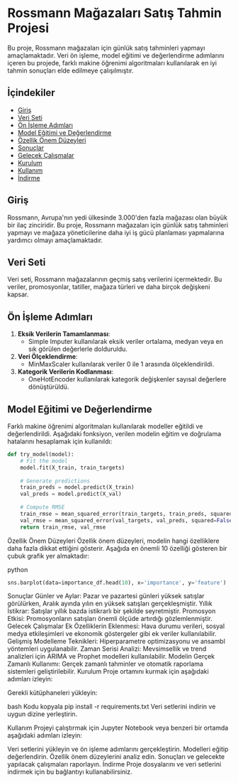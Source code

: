 # Rossmann Mağazaları Satış Tahmin Projesi

Bu proje, Rossmann mağazaları için günlük satış tahminleri yapmayı amaçlamaktadır. Veri ön işleme, model eğitimi ve değerlendirme adımlarını içeren bu projede, farklı makine öğrenimi algoritmaları kullanılarak en iyi tahmin sonuçları elde edilmeye çalışılmıştır.

## İçindekiler

- [Giriş](#giriş)
- [Veri Seti](#veri-seti)
- [Ön İşleme Adımları](#ön-işleme-adımları)
- [Model Eğitimi ve Değerlendirme](#model-eğitimi-ve-değerlendirme)
- [Özellik Önem Düzeyleri](#özellik-önem-düzeyleri)
- [Sonuçlar](#sonuçlar)
- [Gelecek Çalışmalar](#gelecek-çalışmalar)
- [Kurulum](#kurulum)
- [Kullanım](#kullanım)
- [İndirme](#indirme)

## Giriş

Rossmann, Avrupa'nın yedi ülkesinde 3.000'den fazla mağazası olan büyük bir ilaç zinciridir. Bu proje, Rossmann mağazaları için günlük satış tahminleri yapmayı ve mağaza yöneticilerine daha iyi iş gücü planlaması yapmalarına yardımcı olmayı amaçlamaktadır.

## Veri Seti

Veri seti, Rossmann mağazalarının geçmiş satış verilerini içermektedir. Bu veriler, promosyonlar, tatiller, mağaza türleri ve daha birçok değişkeni kapsar.

## Ön İşleme Adımları

1. **Eksik Verilerin Tamamlanması**:
    - Simple Imputer kullanılarak eksik veriler ortalama, medyan veya en sık görülen değerlerle dolduruldu.
2. **Veri Ölçeklendirme**:
    - MinMaxScaler kullanılarak veriler 0 ile 1 arasında ölçeklendirildi.
3. **Kategorik Verilerin Kodlanması**:
    - OneHotEncoder kullanılarak kategorik değişkenler sayısal değerlere dönüştürüldü.

## Model Eğitimi ve Değerlendirme

Farklı makine öğrenimi algoritmaları kullanılarak modeller eğitildi ve değerlendirildi. Aşağıdaki fonksiyon, verilen modelin eğitim ve doğrulama hatalarını hesaplamak için kullanıldı:

```python
def try_model(model):
    # Fit the model
    model.fit(X_train, train_targets)
    
    # Generate predictions
    train_preds = model.predict(X_train)
    val_preds = model.predict(X_val)
    
    # Compute RMSE
    train_rmse = mean_squared_error(train_targets, train_preds, squared=False)
    val_rmse = mean_squared_error(val_targets, val_preds, squared=False)
    return train_rmse, val_rmse
```
Özellik Önem Düzeyleri
Özellik önem düzeyleri, modelin hangi özelliklere daha fazla dikkat ettiğini gösterir. Aşağıda en önemli 10 özelliği gösteren bir çubuk grafik yer almaktadır:

python
```python
sns.barplot(data=importance_df.head(10), x='importance', y='feature')
```

Sonuçlar
Günler ve Aylar: Pazar ve pazartesi günleri yüksek satışlar görülürken, Aralık ayında yılın en yüksek satışları gerçekleşmiştir.
Yıllık İstikrar: Satışlar yıllık bazda istikrarlı bir şekilde seyretmiştir.
Promosyon Etkisi: Promosyonların satışları önemli ölçüde artırdığı gözlemlenmiştir.
Gelecek Çalışmalar
Ek Özelliklerin Eklenmesi:
Hava durumu verileri, sosyal medya etkileşimleri ve ekonomik göstergeler gibi ek veriler kullanılabilir.
Gelişmiş Modelleme Teknikleri:
Hiperparametre optimizasyonu ve ansambl yöntemleri uygulanabilir.
Zaman Serisi Analizi:
Mevsimsellik ve trend analizleri için ARIMA ve Prophet modelleri kullanılabilir.
Modelin Gerçek Zamanlı Kullanımı:
Gerçek zamanlı tahminler ve otomatik raporlama sistemleri geliştirilebilir.
Kurulum
Proje ortamını kurmak için aşağıdaki adımları izleyin:

Gerekli kütüphaneleri yükleyin:

bash
Kodu kopyala
pip install -r requirements.txt
Veri setlerini indirin ve uygun dizine yerleştirin.

Kullanım
Projeyi çalıştırmak için Jupyter Notebook veya benzeri bir ortamda aşağıdaki adımları izleyin:

Veri setlerini yükleyin ve ön işleme adımlarını gerçekleştirin.
Modelleri eğitip değerlendirin.
Özellik önem düzeylerini analiz edin.
Sonuçları ve gelecekte yapılacak çalışmaları raporlayın.
İndirme
Proje dosyalarını ve veri setlerini indirmek için bu bağlantıyı kullanabilirsiniz.
